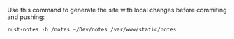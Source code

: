 Use this command to generate the site with local changes before commiting and pushing:

`rust-notes -b /notes ~/Dev/notes /var/www/static/notes`
